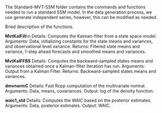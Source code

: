 The Standard-MVT-SSM folder contains the commands and functions needed to run a standard SSM model.
In the data generation process, we use generate independent series, however, this can be modified as needed.


Bried description of the functions.


**MvtKalFilt**\n
Details: Computes the Kalman-filter from a state space model.
Arguments: Data, initializing constants for the state means and variances, and observational level variance.
Returns: Filtered state means and variance, 1-step ahead forecasts and smoothed means and variances.


**MvtKalFFBS**
Details: Computes the backward-sampled states means and variances obtained once a Kalman-filter Iteration has run.
Arguments: Output from a Kalman Filter.
Returns: Backward-sampled states means and variances.

**dmvnormC**
Details: Fast Rcpp computation of the multivariate normal.
Arguments: Data, means, covariances.
Output: log of the density function.

**waic1_std**
Details: Computes the WAIC based on the posterior estimates.
Arguments: Data, posterior estimates.
Output: WAIC.

